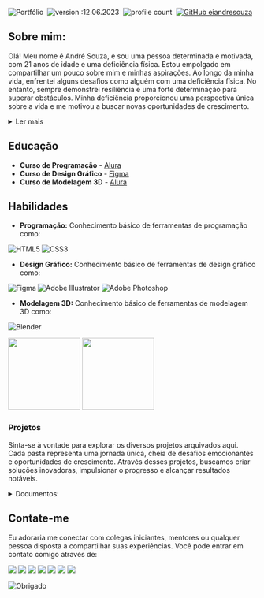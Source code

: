 
![Portfólio](https://github.com/eiandresouza/eiandresouza/assets/132021448/2a976974-5a92-4c08-9d15-09c74b0534d6)&nbsp;
![version :12.06.2023](https://img.shields.io/badge/version-12.06.2023-informational)&nbsp;
![profile count](https://komarev.com/ghpvc/?username=eiandresouzal)&nbsp;
[![GitHub eiandresouza](https://img.shields.io/github/followers/eiandresouza?label=follow&style=social)](https://github.com/eiandresouza)&nbsp;
## Sobre mim:
Olá! Meu nome é André Souza, e sou uma pessoa determinada e motivada, com 21 anos de idade e uma deficiência física. Estou empolgado em compartilhar um pouco sobre mim e minhas aspirações. Ao longo da minha vida, enfrentei alguns desafios como alguém com uma deficiência física. No entanto, sempre demonstrei resiliência e uma forte determinação para superar obstáculos. Minha deficiência proporcionou uma perspectiva única sobre a vida e me motivou a buscar novas oportunidades de crescimento.  

<details><summary>Ler mais</summary>
  
Recentemente, decidi me aventurar no mundo da programação. Sempre fui fascinado pela maneira como a tecnologia pode transformar vidas e criar soluções inovadoras. Acredito que a programação me permitirá explorar meu potencial criativo e contribuir para o desenvolvimento de projetos incríveis.

Além da programação, também estou me envolvendo no campo do design. Sempre fui apaixonado por estética e pela capacidade de transmitir mensagens por meio de elementos visuais. Ao aprender sobre design, espero poder criar interfaces intuitivas e atraentes que proporcionem experiências memoráveis aos usuários.

Outra área que estou explorando é a modelagem. Estou animado em aprender a criar modelos tridimensionais e dar vida a ideias imaginativas. Acredito que a modelagem me permitirá expressar minha criatividade de forma única e me desafiar a encontrar soluções inovadoras para problemas complexos.

Estou verdadeiramente entusiasmado com todas essas áreas em que estou me aventurando. No entanto, reconheço que o aprendizado é um processo contínuo, e estou comprometido em aprimorar constantemente minhas habilidades e conhecimentos. Estou aberto a novas oportunidades, cursos e projetos que me auxiliem a evoluir nessas áreas.

Resumindo, sou o André Souza, um jovem de 21 anos com deficiência física, mas com uma determinação inabalável. Estou entusiasmado com minha jornada no mundo da programação, design e modelagem. Pretendo aproveitar ao máximo essas áreas, aprender continuamente e contribuir para projetos inovadores. Aguardo com ansiedade o que o futuro reserva e as emocionantes oportunidades que virão pela frente.
  
</details>  
  
## Educação

- **Curso de Programação** - [Alura](https://cursos.alura.com.br/user/eiandresouza)
- **Curso de Design Gráfico** - [Figma](https://www.figma.com/@eiandresouza)
- **Curso de Modelagem 3D** - [Alura](https://cursos.alura.com.br/user/eiandresouza)
  
## Habilidades
  
- **Programação:** Conhecimento básico de ferramentas de programação como:


![HTML5](https://img.shields.io/badge/html5-%23E34F26.svg?style=for-the-badge&logo=html5&logoColor=white)
![CSS3](https://img.shields.io/badge/css3-%231572B6.svg?style=for-the-badge&logo=css3&logoColor=white)
- **Design Gráfico:** Conhecimento básico de ferramentas de design gráfico como:


![Figma](https://img.shields.io/badge/figma-%23F24E1E.svg?style=for-the-badge&logo=figma&logoColor=white)
![Adobe Illustrator](https://img.shields.io/badge/adobe%20illustrator-%23FF9A00.svg?style=for-the-badge&logo=adobe%20illustrator&logoColor=white)
![Adobe Photoshop](https://img.shields.io/badge/adobe%20photoshop-%2331A8FF.svg?style=for-the-badge&logo=adobe%20photoshop&logoColor=white)

- **Modelagem 3D:** Conhecimento básico de ferramentas de modelagem 3D como:
 
![Blender](https://img.shields.io/badge/blender-%23F5792A.svg?style=for-the-badge&logo=blender&logoColor=white)

<div>
  <img height="146em" src="https://github-readme-stats.vercel.app/api?username=eiandresouza&show_icons=true&border_color=1B1B1B&bg_color=1B1B1B&&text_color=505156&title_color=FFFFFF&icon_color=FFFFFF&PAT_1" /> 
  <img height="146em" src="https://github-readme-stats.vercel.app/api/top-langs/?username=eiandresouza&layout=compact&border_color=1B1B1B&bg_color=1B1B1B&text_color=505156&title_color=FFFFFF&PAT_1" />
</div> 

### Projetos
Sinta-se à vontade para explorar os diversos projetos arquivados aqui. Cada pasta representa uma jornada única, cheia de desafios emocionantes e oportunidades de crescimento. Através desses projetos, buscamos criar soluções inovadoras, impulsionar o progresso e alcançar resultados notáveis.

<details><summary>Documentos:</summary> 
  
![Documentos](https://github.com/eiandresouza/eiandresouza/assets/132021448/e44cb25b-ff2e-4912-9684-c9dc90e923ed&PAT_1)

- A pasta "Documentos" contém uma ampla variedade de trabalhos relacionados ao FiveM. Esses documentos abrangem tópicos como tutoriais, guias, scripts, mods e recursos para aprimorar a experiência de jogo no FiveM. Os trabalhos presentes nessa pasta são uma fonte valiosa de informações e conhecimento para os entusiastas do FiveM, desde iniciantes até desenvolvedores experientes. Navegar pelos documentos disponíveis permitirá explorar diferentes aspectos e possibilidades oferecidos pela plataforma FiveM.
  
* <a href="https://github.com/eiandresouza/documentos">
  <img align="center" height="135em" src="https://github-readme-stats.vercel.app/api/pin/?username=eiandresouza&repo=Documentos&border_color=1B1B1B&bg_color=1B1B1B&text_color=505156&title_color=FFFFFF&PAT_1" />
  </a>
  
![Framework](https://github.com/eiandresouza/eiandresouza/assets/132021448/2970cdc1-de67-4d6d-a959-2fa5cba80f38)

- A pasta "Framework" em desenvolvimento exclusivamente projetada para o FiveM. Essa Framework revolucionária visa fornecer aos desenvolvedores do FiveM uma base sólida para criar recursos e modificações avançadas para servidores do FiveM. Com uma arquitetura flexível e extensível, nossa Framework visa simplificar e agilizar o processo de desenvolvimento, permitindo que os criadores concentrem-se na implementação de ideias criativas e inovadoras. Ao utilizar nossa Framework, você terá acesso a uma ampla gama de ferramentas e recursos poderosos, possibilitando a criação de experiências únicas e envolventes no FiveM. Fique atento para atualizações e novidades sobre nosso projeto em constante evolução.

* <a href="https://github.com/eiandresouza/Framework">
  <img align="center" height="135em" src="https://github-readme-stats.vercel.app/api/pin/?username=eiandresouza&repo=Framework&border_color=1B1B1B&bg_color=1B1B1B&text_color=505156&title_color=FFFFFF&PAT_1" />
  </a>
  
![Obrigado](https://github.com/eiandresouza/eiandresouza/assets/132021448/c1fb59b9-7d02-4f91-aafc-9771df18fd7a)
  
</details>

## Contate-me

Eu adoraria me conectar com colegas iniciantes, mentores ou qualquer pessoa disposta a compartilhar suas experiências. Você pode entrar em contato comigo através de:

<div> 
  <a href="" target="_blank"><img src="https://img.shields.io/badge/Discord-%235865F2.svg?style=for-the-badge&logo=discord&logoColor=white" target="_blank"></a>
  <a href="https://www.youtube.com/channel/UCYLxDq8ho7GNuWRIYg65IIQ" target="_blank"><img src="https://img.shields.io/badge/YouTube-%23FF0000.svg?style=for-the-badge&logo=YouTube&logoColor=white" target="_blank"></a>
  <a href="https://www.linkedin.com/in/eiandresouza" target="_blank"><img src="https://img.shields.io/badge/linkedin-%230077B5.svg?style=for-the-badge&logo=linkedin&logoColor=white" target="_blank"></a>
  <a href="https://www.facebook.com/profile.php?id=100092470823900" target="_blank"><img src="https://img.shields.io/badge/Facebook-%231877F2.svg?style=for-the-badge&logo=Facebook&logoColor=white" target="_blank"></a>
  <a href="https://instagram.com/eiandresouza" target="_blank"><img src="https://img.shields.io/badge/Instagram-%23E4405F.svg?style=for-the-badge&logo=Instagram&logoColor=white" target="_blank"></a>
  <a href="https://www.twitch.tv/eiandresouza" target="_blank"><img src="https://img.shields.io/badge/Twitch-%239146FF.svg?style=for-the-badge&logo=Twitch&logoColor=white" target="_blank"></a>
  <a href="mailto:contatoandrevieirasouza@outlook.com" target="_blank"><img src="https://img.shields.io/badge/Gmail-D14836?style=for-the-badge&logo=gmail&logoColor=white" target="_blank"></a>
</div>

![Obrigado](https://github.com/eiandresouza/eiandresouza/assets/132021448/c1fb59b9-7d02-4f91-aafc-9771df18fd7a)

